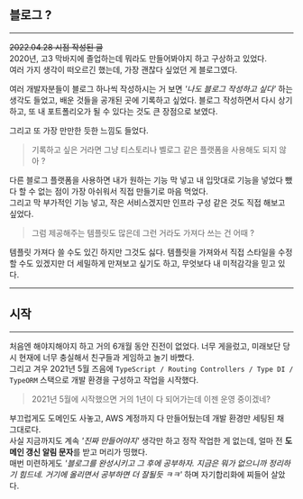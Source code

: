 ## 블로그 ?
___
~~2022.04.28 시점 작성된 글~~   
2020년, 고3 막바지에 졸업하는데 뭐라도 만들어봐야지 하고 구상하고 있었다.   
여러 가지 생각이 떠오르긴 했는데, 가장 괜찮다 싶었던 게 블로그였다.
   
여러 개발자분들이 블로그 하나씩 작성하시는 거 보면 _'나도 블로그 작성하고 싶다'_ 하는 생각도 들었고,
배운 것들을 공개된 곳에 기록하고 싶었다. 블로그 작성하면서 다시 상기하고, 또 내 포트폴리오가 될 수 있다는 것도 큰 장점으로 보였다.   
   
그리고 또 가장 만만한 듯한 느낌도 들었다.

> 기록하고 싶은 거라면 그냥 티스토리나 벨로그 같은 플랫폼을 사용해도 되지 않아 ?

다른 블로그 플랫폼을 사용하면 내가 원하는 기능 막 넣고 내 입맛대로 기능을 넣었다 뺐다 할 수 없는 점이 가장 아쉬워서 직접 만들기로 마음 먹었다.  
그리고 막 부가적인 기능 넣고, 작은 서비스겠지만 인프라 구성 같은 것도 직접 해보고 싶었다.

> 그럼 제공해주는 템플릿도 많은데 그런 거라도 가져다 쓰는 건 어때 ?

템플릿 가져다 쓸 수도 있긴 하지만 그것도 싫다. 템플릿을 가져와서 직접 스타일을 수정할 수도 있겠지만 더 세밀하게 만져보고 싶기도 하고, 무엇보다 내 미적감각을 믿고 있다.
___
## 시작
___
처음엔 해야지해야지 하고 거의 6개월 동안 진전이 없었다. 너무 게을렀고, 미래보단 당시 현재에 너무 충실해서 친구들과 게임하고 놀기 바빴다.   
그리고 겨우 2021년 5월 즈음에 `TypeScript / Routing Controllers / Type DI / TypeORM` 스택으로 개발 환경을 구성하고 작업을 시작했다.   
> 2021년 5월에 시작했으면 거의 1년이 다 되어가는데 이젠 운영 중이겠네?

부끄럽게도 도메인도 사놓고, AWS 계정까지 다 만들어뒀는데 개발 환경만 세팅된 채 그대로다.   
사실 지금까지도 계속 _'진짜 만들어야지'_ 생각만 하고 정작 작업한 게 없는데, 얼마 전 **도메인 갱신 알림 문자**를 받고 머리가 띵했다.   
매번 미련하게도 _'블로그를 완성시키고 그 후에 공부하자. 지금은 뭐가 없으니까 정리하기 힘드네. 거기에 올리면서 공부하면 더 잘될듯 ㅋㅋ'_ 하며 자기합리화에 찌들어 살았다.
